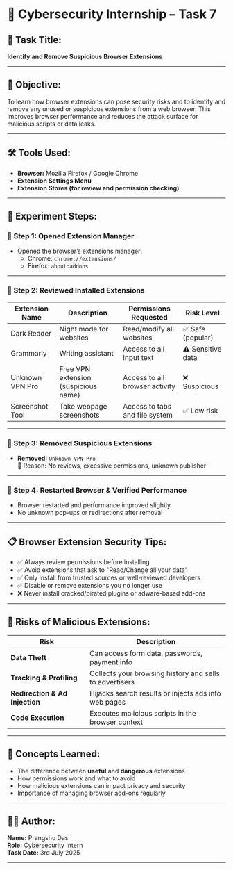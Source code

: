 # 🧩 Cybersecurity Internship – Task 7

## 📌 Task Title:
**Identify and Remove Suspicious Browser Extensions**

---

## 🧠 Objective:
To learn how browser extensions can pose security risks and to identify and remove any unused or suspicious extensions from a web browser. This improves browser performance and reduces the attack surface for malicious scripts or data leaks.

---

## 🛠️ Tools Used:
- **Browser:** Mozilla Firefox / Google Chrome
- **Extension Settings Menu**
- **Extension Stores (for review and permission checking)**

---

## 🧪 Experiment Steps:

### 🧩 Step 1: Opened Extension Manager
- Opened the browser’s extensions manager:
  - Chrome: `chrome://extensions/`
  - Firefox: `about:addons`

---

### 🧩 Step 2: Reviewed Installed Extensions

| Extension Name     | Description                         | Permissions Requested                | Risk Level       |
|--------------------|-------------------------------------|--------------------------------------|------------------|
| Dark Reader        | Night mode for websites             | Read/modify all websites             | ✅ Safe (popular) |
| Grammarly          | Writing assistant                   | Access to all input text             | ⚠️ Sensitive data |
| Unknown VPN Pro    | Free VPN extension (suspicious name)| Access to all browser activity       | ❌ Suspicious     |
| Screenshot Tool    | Take webpage screenshots            | Access to tabs and file system       | ✅ Low risk       |

---

### 🧩 Step 3: Removed Suspicious Extensions
- **Removed:** `Unknown VPN Pro`  
  🔎 Reason: No reviews, excessive permissions, unknown publisher

---

### 🧩 Step 4: Restarted Browser & Verified Performance
- Browser restarted and performance improved slightly
- No unknown pop-ups or redirections after removal

---

## 📋 Browser Extension Security Tips:

- ✅ Always review permissions before installing
- ✅ Avoid extensions that ask to "Read/Change all your data"
- ✅ Only install from trusted sources or well-reviewed developers
- ✅ Disable or remove extensions you no longer use
- ❌ Never install cracked/pirated plugins or adware-based add-ons

---

## 🔐 Risks of Malicious Extensions:

| Risk                          | Description                                               |
|-------------------------------|-----------------------------------------------------------|
| **Data Theft**                | Can access form data, passwords, payment info             |
| **Tracking & Profiling**      | Collects your browsing history and sells to advertisers   |
| **Redirection & Ad Injection**| Hijacks search results or injects ads into web pages      |
| **Code Execution**            | Executes malicious scripts in the browser context         |

---

## 🧠 Concepts Learned:

- The difference between **useful** and **dangerous** extensions
- How permissions work and what to avoid
- How malicious extensions can impact privacy and security
- Importance of managing browser add-ons regularly

---

## 🙋‍♂️ Author:

**Name:** Prangshu Das  
**Role:** Cybersecurity Intern  
**Task Date:** 3rd July 2025

---
